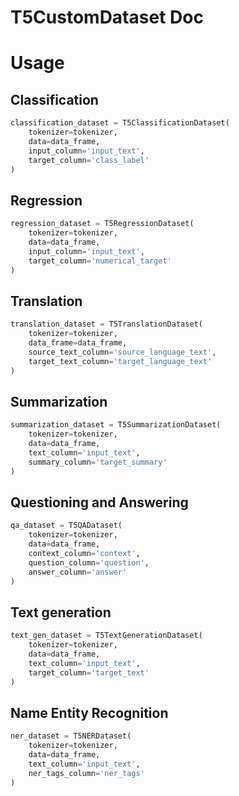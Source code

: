 # T5CustomDataset Doc





# Usage


## Classification
``` python
classification_dataset = T5ClassificationDataset(
    tokenizer=tokenizer, 
    data=data_frame, 
    input_column='input_text', 
    target_column='class_label'
)

```

## Regression

``` python
regression_dataset = T5RegressionDataset(
    tokenizer=tokenizer, 
    data=data_frame, 
    input_column='input_text', 
    target_column='numerical_target'
)
```

## Translation

``` python
translation_dataset = T5TranslationDataset(
    tokenizer=tokenizer, 
    data_frame=data_frame, 
    source_text_column='source_language_text', 
    target_text_column='target_language_text'
)
```

## Summarization

``` python
summarization_dataset = T5SummarizationDataset(
    tokenizer=tokenizer, 
    data=data_frame, 
    text_column='input_text', 
    summary_column='target_summary'
)
```

## Questioning and Answering

``` python
qa_dataset = T5QADataset(
    tokenizer=tokenizer, 
    data=data_frame, 
    context_column='context', 
    question_column='question', 
    answer_column='answer'
)
```
## Text generation
``` python
text_gen_dataset = T5TextGenerationDataset(
    tokenizer=tokenizer, 
    data=data_frame, 
    text_column='input_text', 
    target_column='target_text'
)
```

## Name Entity Recognition
``` python
ner_dataset = T5NERDataset(
    tokenizer=tokenizer, 
    data=data_frame, 
    text_column='input_text', 
    ner_tags_column='ner_tags'
)
```

